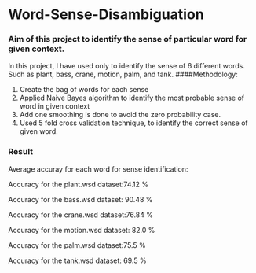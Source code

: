 # Word-Sense-Disambiguation
### Aim of this project to identify the sense of particular word for given context. 
In this project, I have used only to identify the sense of 6 different words. Such as plant, bass, crane, motion, palm, and tank.
####Methodology:
1. Create the bag of words for each sense
2. Applied Naive Bayes algorithm to identify the most probable sense of word in given context
3. Add one smoothing is done to avoid the zero probability case.
4. Used 5 fold cross validation technique, to identify the correct sense of given word.

### Result 
Average accuray for each word for sense identification:

Accuracy for the plant.wsd dataset:74.12 %

Accuracy for the bass.wsd dataset: 90.48 %

Accuracy for the crane.wsd dataset:76.84 %

Accuracy for the motion.wsd dataset: 82.0 %

Accuracy for the palm.wsd dataset:75.5 %

Accuracy for the tank.wsd dataset: 69.5 %
